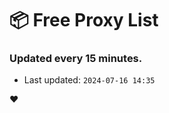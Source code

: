 # :package: Free Proxy List
### Updated every 15 minutes.

- Last updated: `2024-07-16 14:35`

:heart:
